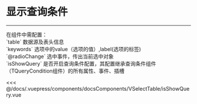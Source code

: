 # 显示查询条件

---

<common-code-format>
  <docsComponents-VSelectTable-isShowQuery slot="source"></docsComponents-VSelectTable-isShowQuery>
  在组件中需配置：<br/>
`table` 数据源及表头信息<br/>
`keywords` 选项中的value（选项的值）,label(选项的标签)<br/>
`@radioChange` 选中事件，传出当前选中对象<br/>
`isShowQuery` 是否开启查询条件配置，其配置继承查询条件组件（TQueryCondition组件）的所有属性、事件、插槽

<<< @/docs/.vuepress/components/docsComponents/VSelectTable/isShowQuery.vue
</common-code-format>
